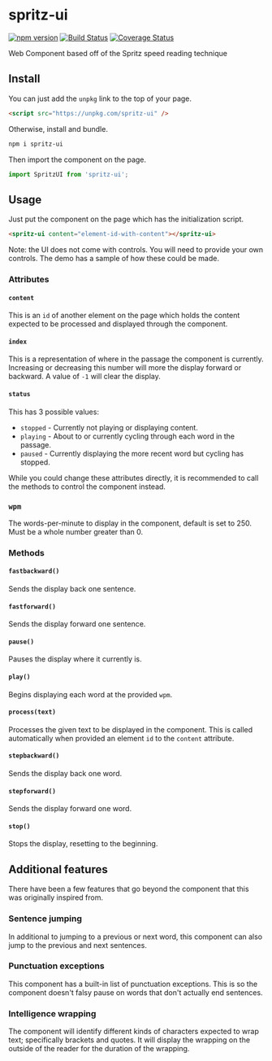 # spritz-ui
[![npm version](https://img.shields.io/npm/v/spritz-ui.svg)](https://www.npmjs.com/package/spritz-ui)
[![Build Status](https://travis-ci.org/ddamato/spritz-ui.svg?branch=master)](https://travis-ci.org/ddamato/spritz-ui)
[![Coverage Status](https://coveralls.io/repos/github/ddamato/spritz-ui/badge.svg?branch=master)](https://coveralls.io/github/ddamato/spritz-ui?branch=master)

Web Component based off of the Spritz speed reading technique

## Install

You can just add the `unpkg` link to the top of your page.

```html
<script src="https://unpkg.com/spritz-ui" />
```

Otherwise, install and bundle.

```sh
npm i spritz-ui
```

Then import the component on the page.

```js
import SpritzUI from 'spritz-ui';
```

## Usage

Just put the component on the page which has the initialization script.
```html
<spritz-ui content="element-id-with-content"></spritz-ui>
```

Note: the UI does not come with controls. You will need to provide your own controls. The demo has a sample of how these could be made.

### Attributes
#### `content`
This is an `id` of another element on the page which holds the content expected to be processed and displayed through the component.

#### `index`
This is a representation of where in the passage the component is currently. Increasing or decreasing this number will more the display forward or backward. A value of `-1` will clear the display.

#### `status`
This has 3 possible values:
- `stopped` - Currently not playing or displaying content.
- `playing` - About to or currently cycling through each word in the passage.
- `paused` - Currently displaying the more recent word but cycling has stopped.

While you could change these attributes directly, it is recommended to call the methods to control the component instead.

### `wpm`
The words-per-minute to display in the component, default is set to 250. Must be a whole number greater than 0.

### Methods
#### `fastbackward()`
Sends the display back one sentence.

#### `fastforward()`
Sends the display forward one sentence.

#### `pause()`
Pauses the display where it currently is.

#### `play()`
Begins displaying each word at the provided `wpm`.

#### `process(text)`
Processes the given text to be displayed in the component. This is called automatically when provided an element `id` to the `content` attribute.

#### `stepbackward()`
Sends the display back one word.

#### `stepforward()`
Sends the display forward one word.

#### `stop()`
Stops the display, resetting to the beginning.

## Additional features

There have been a few features that go beyond the component that this was originally inspired from.

### Sentence jumping
In additional to jumping to a previous or next word, this component can also jump to the previous and next sentences.

### Punctuation exceptions
This component has a built-in list of punctuation exceptions. This is so the component doesn't falsy pause on words that don't actually end sentences.

### Intelligence wrapping
The component will identify different kinds of characters expected to wrap text; specifically brackets and quotes. It will display the wrapping on the outside of the reader for the duration of the wrapping.